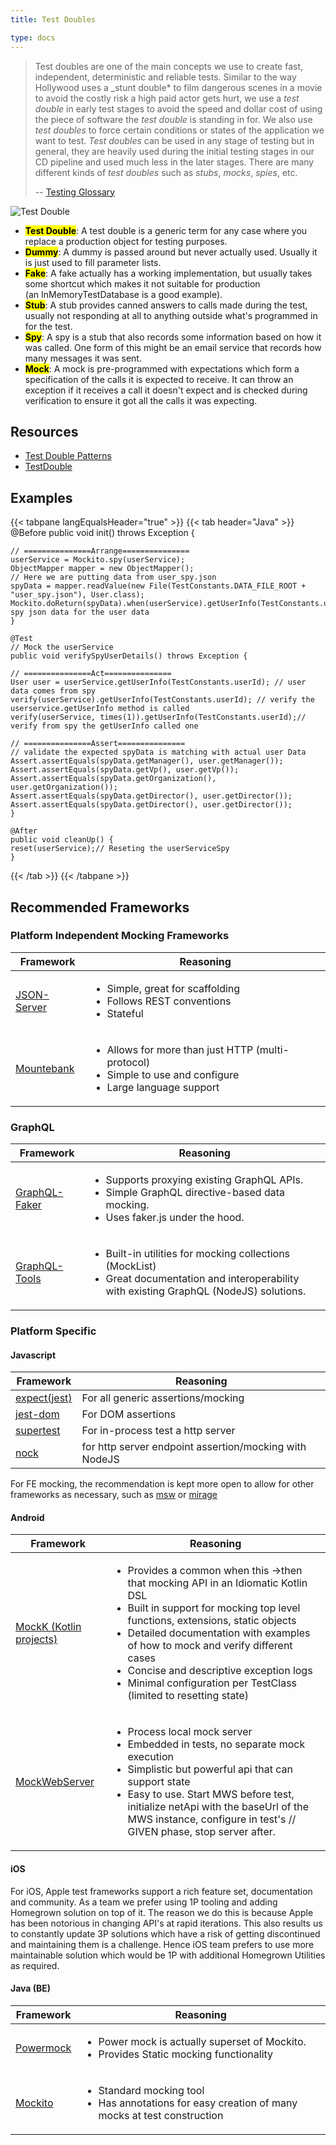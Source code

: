```yaml
---
title: Test Doubles

type: docs
---
```


> Test doubles are one of the main concepts we use to create fast, independent, deterministic and reliable tests. Similar to the way Hollywood uses a \_stunt double\* to film dangerous scenes in a movie to avoid the costly risk a high paid actor gets hurt, we use a _test double_ in early test stages to avoid the speed and dollar cost of using the piece of software the _test double_ is standing in for. We also use _test doubles_ to force certain conditions or states of the application we want to test. _Test doubles_ can be used in any stage of testing but in general, they are heavily used during the initial testing stages in our CD pipeline and used much less in the later stages. There are many different kinds of _test doubles_ such as _stubs_, _mocks_, _spies_, etc.
>
> -- [Testing Glossary](/en/testing/glossary#test-doubles)

![Test Double](/images/testing-images/test-double.png)

- **<mark>Test Double</mark>**: A test double is a generic term for any case where you replace a production object for testing purposes.
- **<mark>Dummy</mark>**: A dummy is passed around but never actually used. Usually it is just used to fill parameter lists.
- **<mark>Fake</mark>**: A fake actually has a working implementation, but usually takes some shortcut which makes it not suitable for production (an InMemoryTestDatabase is a good example).
- **<mark>Stub</mark>**: A stub provides canned answers to calls made during the test, usually not responding at all to anything outside what's programmed in for the test.
- **<mark>Spy</mark>**: A spy is a stub that also records some information based on how it was called. One form of this might be an email service that records how many messages it was sent.
- **<mark>Mock</mark>**: A mock is pre-programmed with expectations which form a specification of the calls it is expected to receive. It can throw an exception if it receives a call it doesn't expect and is checked during verification to ensure it got all the calls it was expecting.

## Resources

- [Test Double Patterns](http://xunitpatterns.com/Test%20Double%20Patterns.html)
- [TestDouble](https://martinfowler.com/bliki/TestDouble.html)

## Examples

{{< tabpane langEqualsHeader="true" >}}
  {{< tab header="Java" >}}
    @Before
    public void init() throws Exception {

    // ===============Arrange===============
    userService = Mockito.spy(userService);
    ObjectMapper mapper = new ObjectMapper();
    // Here we are putting data from user_spy.json
    spyData = mapper.readValue(new File(TestConstants.DATA_FILE_ROOT + "user_spy.json"), User.class);
    Mockito.doReturn(spyData).when(userService).getUserInfo(TestConstants.userId);// spy json data for the user data
    }

    @Test
    // Mock the userService
    public void verifySpyUserDetails() throws Exception {
    
    // ===============Act===============
    User user = userService.getUserInfo(TestConstants.userId); // user data comes from spy
    verify(userService).getUserInfo(TestConstants.userId); // verify the userservice.getUserInfo method is called
    verify(userService, times(1)).getUserInfo(TestConstants.userId);// verify from spy the getUserInfo called one
    
    // ===============Assert===============
    // validate the expected spyData is matching with actual user Data
    Assert.assertEquals(spyData.getManager(), user.getManager());
    Assert.assertEquals(spyData.getVp(), user.getVp());
    Assert.assertEquals(spyData.getOrganization(), user.getOrganization());
    Assert.assertEquals(spyData.getDirector(), user.getDirector());
    Assert.assertEquals(spyData.getDirector(), user.getDirector());
    }

    @After
    public void cleanUp() {
    reset(userService);// Reseting the userServiceSpy
    }
  {{< /tab >}}
{{< /tabpane >}}

## Recommended Frameworks

### Platform Independent Mocking Frameworks

| Framework                                              | Reasoning                                                                                                                                                                |
| ------------------------------------------------------ | ------------------------------------------------------------------------------------------------------------------------------------------------------------------------ |
| [JSON-Server](https://github.com/typicode/json-server) | <ul><li>Simple, great for scaffolding</li><li>Follows REST conventions</li><li>Stateful</li></ul>                                                                        |
| [Mountebank](https://github.com/bbyars/mountebank)     | <ul><li>Allows for more than just HTTP (multi-protocol)</li><li>Simple to use and configure</li><li>Large language support</li></ul>                                     |

### GraphQL

| Framework                                                   | Reasoning                                                                                                                                                                                                                                               |
| ----------------------------------------------------------- | ------------------------------------------------------------------------------------------------------------------------------------------------------------------------------------------------------------------------------------------------------- |
| [GraphQL-Faker](https://github.com/APIs-guru/graphql-faker) | <ul><li>Supports proxying existing GraphQL APIs.</li><li>Simple GraphQL directive-based data mocking.</li><li>Uses faker.js under the hood.</li></ul>                                                                                                   |
| [GraphQL-Tools](https://github.com/ardatan/graphql-tools)   | <ul><li>Built-in utilities for mocking collections (MockList)</li><li>Great documentation and interoperability with existing GraphQL (NodeJS) solutions.</li></ul> |

### Platform Specific

#### Javascript

| Framework                                               | Reasoning                                              |
| ------------------------------------------------------- | ------------------------------------------------------ |
| [expect(jest)](https://jestjs.io/docs/en/expect)        | For all generic assertions/mocking                     |
| [jest-dom](https://github.com/testing-library/jest-dom) | For DOM assertions                                     |
| [supertest](https://github.com/visionmedia/supertest)   | For in-process test a http server                      |
| [nock](https://github.com/nock/nock)                    | for http server endpoint assertion/mocking with NodeJS |

For FE mocking, the recommendation is kept more open to allow for other frameworks as necessary, such as [msw](https://mswjs.io/) or [mirage](https://miragejs.com/)

#### Android

| Framework                                                                   | Reasoning                                                                                                                                                                                                                                                                                                                                                                                           |
| --------------------------------------------------------------------------- | --------------------------------------------------------------------------------------------------------------------------------------------------------------------------------------------------------------------------------------------------------------------------------------------------------------------------------------------------------------------------------------------------- |
| [MockK (Kotlin projects)](http://mockk.io/)                                 | <ul><li>Provides a common when this →then that mocking API in an Idiomatic Kotlin DSL</li><li>Built in support for mocking top level functions, extensions, static objects</li><li>Detailed documentation with examples of how to mock and verify different cases</li><li>Concise and descriptive exception logs</li><li>Minimal configuration per TestClass (limited to resetting state)</li></ul> |
| [MockWebServer](https://github.com/square/okhttp/tree/master/mockwebserver) | <ul><li>Process local mock server</li><li>Embedded in tests, no separate mock execution</li><li>Simplistic but powerful api that can support state</li><li>Easy to use. Start MWS before test, initialize netApi with the baseUrl of the MWS instance, configure in test's // GIVEN phase, stop server after.</li></ul>                                                                             |

#### iOS

For iOS, Apple test frameworks support a rich feature set, documentation and community. As a team we prefer using 1P tooling and adding Homegrown solution on top of it. The reason we do this is because Apple has been notorious in changing API's at rapid iterations. This also results us to constantly update 3P solutions which have a risk of getting discontinued and maintaining them is a challenge. Hence iOS team prefers to use more maintainable solution which would be 1P with additional Homegrown Utilities as required.

#### Java (BE)

| Framework                                                | Reasoning                                                                                                            |
| -------------------------------------------------------- | -------------------------------------------------------------------------------------------------------------------- |
| [Powermock](https://github.com/powermock/powermock/wiki) | <ul><li>Power mock is actually superset of Mockito.</li><li>Provides Static mocking functionality</li></ul>          |
| [Mockito](https://site.mockito.org/)                     | <ul><li>Standard mocking tool</li><li>Has annotations for easy creation of many mocks at test construction</li></ul> |

